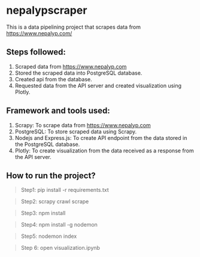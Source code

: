 # nepalypscraper
This is a data pipelining project that scrapes data from https://www.nepalyp.com/

## Steps followed:
1. Scraped data from https://www.nepalyp.com
2. Stored the scraped data into PostgreSQL database.
3. Created api from the database.
4. Requested data from the API server and created visualization using Plotly.

## Framework and tools used:
1. Scrapy: To scrape data from https://www.nepalyp.com
2. PostgreSQL: To store scraped data using Scrapy.
3. Nodejs and Express.js: To create API endpoint from the data stored in the PostgreSQL database.
4. Plotly: To create visualization from the data received as a response from the API server.

## How to run the project?
>Step1:
> pip install -r requirements.txt

>Step2:
> scrapy crawl scrape 

>Step3:
> npm install 

>Step4:
> npm install -g nodemon

>Step5:
> nodemon index

>Step 6:
> open visualization.ipynb 